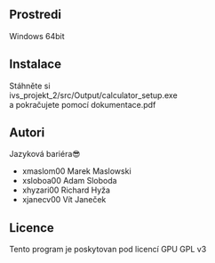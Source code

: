 Prostredi
---------
Windows 64bit

Instalace
---------
Stáhněte si \
ivs_projekt_2/src/Output/calculator_setup.exe \
a pokračujete pomocí dokumentace.pdf

Autori
------
Jazyková bariéra😎

- xmaslom00 Marek Maslowski
- xsloboa00 Adam Sloboda
- xhyzari00 Richard Hyža
- xjanecv00 Vít Janeček

Licence
-------
Tento program je poskytovan pod licencí GPU GPL v3
